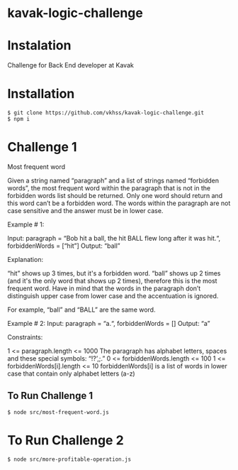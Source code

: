 # kavak-logic-challenge


# Instalation

Challenge for Back End developer at Kavak

# Installation

```
$ git clone https://github.com/vkhss/kavak-logic-challenge.git
$ npm i
```

# Challenge 1

Most frequent word

Given a string named “paragraph” and a list of strings named “forbidden words”, the most frequent word within the paragraph that is not in the forbidden words list should be returned. Only one word should return and this word can’t be a forbidden word. The words within the paragraph are not case sensitive and the answer must be in lower case.

Example # 1:

 Input:
paragraph = “Bob hit a ball, the hit BALL flew long after it was hit.“, 
forbiddenWords = [“hit”] 
Output: “ball”

Explanation:

“hit” shows up 3 times, but it's a forbidden word. “ball” shows up 2 times (and it's the only word that shows up 2 times), therefore this is the most frequent word.
Have in mind that the words in the paragraph don’t distinguish upper case from lower case and the accentuation is ignored.

For example, “ball” and “BALL” are the same word.

Example # 2:
Input:
paragraph = “a.“, forbiddenWords = []
Output: “a”

Constraints:

1 <= paragraph.length <= 1000
The paragraph has alphabet letters, spaces and these special symbols: “!?’,;.”
0 <= forbiddenWords.length <= 100
1 <= forbiddenWords[i].length <= 10
forbiddenWords[i] is a list of words in lower case that contain only alphabet letters (a-z)




## To Run Challenge 1
```
$ node src/most-frequent-word.js
```

# To Run Challenge 2
```
$ node src/more-profitable-operation.js
```









